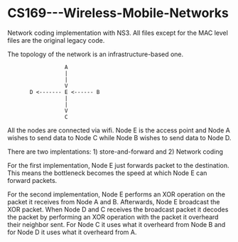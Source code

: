 # CS169---Wireless-Mobile-Networks

Network coding implementation with NS3.
All files except for the MAC level files are the original legacy code.

The topology of the network is an infrastructure-based one.

                      A
                      |
                      |
                      V
           D <------- E <------ B
                      |
                      |
                      V
                      C
All the nodes are connected via wifi. Node E is the access point and Node A wishes to send data to Node C while Node B wishes to send data to Node D. 

There are two implentations: 1) store-and-forward and 2) Network coding

For the first implementation, Node E just forwards packet to the destination. This means the bottleneck becomes the speed at which Node E can forward packets.

For the second implementation, Node E performs an XOR operation on the packet it receives from Node A and B. Afterwards, Node E broadcast the XOR packet. When Node D and C receives the broadcast packet it decodes the packet by performing an XOR operation with the packet it overheard their neighbor sent. For Node C it uses what it overheard from Node B and for Node D it uses what it overheard from A.
